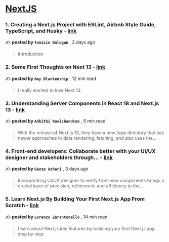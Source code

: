 
<h1><a href=https://medium.com/tag/nextjs/recommended target="_blank" rel="noopener noreferrer">NextJS</a></h1>
<h3>1. Creating a Next.js Project with ESLint, Airbnb Style Guide, TypeScript, and Husky - <a href=https://medium.com/javascript-in-plain-english/creating-a-next-js-project-with-eslint-airbnb-style-guide-typescript-and-husky-ccf0f7ea0ba5?source=tag_recommended_feed---------0-84----------nextjs----------92e90ee1_4165_4645_8cdd_1659f793869b------- target="_blank" rel="noopener noreferrer">link</a></h3>

✍️ **posted by `Tomisin Balogun`** <date> , 2 days ago</date>

<blockquote>Introduction</blockquote>

<h3>2. Some First Thoughts on Next 13 - <a href=https://medium.com/better-programming/some-first-thoughts-on-next-13-922a6a6c5200?source=tag_recommended_feed---------1-107----------nextjs----------92e90ee1_4165_4645_8cdd_1659f793869b------- target="_blank" rel="noopener noreferrer">link</a></h3>

✍️ **posted by `Amy Blankenship`** <date> , 12 min read</date>

<blockquote>I really wanted to love Next 13.</blockquote>

<h3>3. Understanding Server Components in React 18 and Next.js 13 - <a href=https://medium.com/@adhithiravi/what-are-server-components-and-client-components-in-react-18-and-next-js-13-6f869c0c66b0?source=tag_recommended_feed---------2-85----------nextjs----------92e90ee1_4165_4645_8cdd_1659f793869b------- target="_blank" rel="noopener noreferrer">link</a></h3>

✍️ **posted by `Adhithi Ravichandran`** <date> , 5 min read</date>

<blockquote>With the release of Next.js 13, they have a new /app directory that has newer approaches to data rendering, fetching, and also uses the…</blockquote>

<h3>4. Front-end developers: Collaborate better with your UI/UX designer and stakeholders through… - <a href=https://medium.com/@gazzaazhari/front-end-developers-collaborate-better-with-your-ui-ux-designer-and-stakeholders-through-49db29848ee7?source=tag_recommended_feed---------3-84----------nextjs----------92e90ee1_4165_4645_8cdd_1659f793869b------- target="_blank" rel="noopener noreferrer">link</a></h3>

✍️ **posted by `Gazza Azhari`** <date> , 3 days ago</date>

<blockquote>Incorporating UI/UX designer to verify front-end components brings a crucial layer of precision, refinement, and efficiency to the…</blockquote>

<h3>5. Learn Next.js By Building Your First Next.js App From Scratch - <a href=https://medium.com/gitconnected/learn-next-js-by-building-your-first-next-js-app-from-scratch-8ec7cc93a9cb?source=tag_recommended_feed---------4-107----------nextjs----------92e90ee1_4165_4645_8cdd_1659f793869b------- target="_blank" rel="noopener noreferrer">link</a></h3>

✍️ **posted by `Lorenzo Zarantonello`** <date> , 14 min read</date>

<blockquote>Learn about Next.js key features by building your first Next.js app step by step</blockquote>


